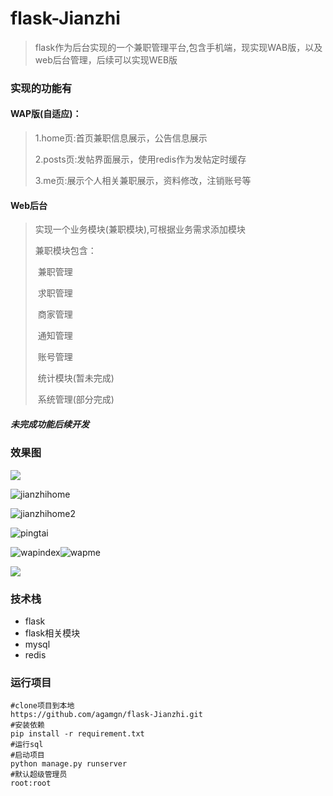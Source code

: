 # flask-Jianzhi
> flask作为后台实现的一个兼职管理平台,包含手机端，现实现WAB版，以及web后台管理，后续可以实现WEB版

### 实现的功能有

#### WAP版(自适应)：

> 1.home页:首页兼职信息展示，公告信息展示
>
> 2.posts页:发帖界面展示，使用redis作为发帖定时缓存
>
> 3.me页:展示个人相关兼职展示，资料修改，注销账号等

#### Web后台

> 实现一个业务模块(兼职模块),可根据业务需求添加模块
>
> 兼职模块包含：
>
> ​			兼职管理
>
> ​			求职管理
>
> ​			商家管理
>
> ​			通知管理
>
> ​			账号管理
>
> ​			统计模块(暂未完成)
>
> ​			系统管理(部分完成)

##### 未完成功能后续开发



### 效果图

![](G:\2019以前的project\gitsc\flask-Jianzhi\img\webhome.png)

![jianzhihome](G:\2019以前的project\gitsc\flask-Jianzhi\img\jianzhihome.png)

![jianzhihome2](G:\2019以前的project\gitsc\flask-Jianzhi\img\jianzhihome2.png)

![pingtai](G:\2019以前的project\gitsc\flask-Jianzhi\img\pingtai.png)

![wapindex](G:\2019以前的project\gitsc\flask-Jianzhi\img\wapindex.png)![wapme](G:\2019以前的project\gitsc\flask-Jianzhi\img\wapme.png)



![](G:\2019以前的project\gitsc\flask-Jianzhi\img\wappost.png)









### 技术栈

- flask
- flask相关模块
- mysql
- redis

### 运行项目

```
#clone项目到本地
https://github.com/agamgn/flask-Jianzhi.git
#安装依赖
pip install -r requirement.txt
#运行sql
#启动项目
python manage.py runserver
#默认超级管理员
root:root
```

